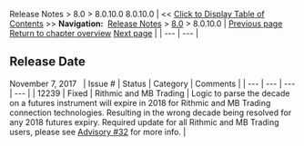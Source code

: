 ﻿
Release Notes \> 8\.0 \> 8\.0\.10\.0
8\.0\.10\.0
| \<\< [Click to Display Table of Contents](8_0_10_0.md) \>\> **Navigation:**     [Release Notes](release_notes.md) \> [8\.0](8_0.md) \> 8\.0\.10\.0 | [Previous page](8_0_11_1.md) [Return to chapter overview](8_0.md) [Next page](8_0_9_0.md) |
| --- | --- |
## Release Date
November 7, 2017
 
| Issue \# | Status | Category | Comments |
| --- | --- | --- | --- |
| 12239 | Fixed | Rithmic and MB Trading | Logic to parse the decade on a futures instrument will expire in 2018 for Rithmic and MB Trading connection technologies. Resulting in the wrong decade being resolved for any 2018 futures expiry. Required update for all Rithmic and MB Trading users, please see [Advisory \#32](https://ninjatrader.com/Advisories/RITHMIC-11-6-2017) for more info. |

